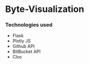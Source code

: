 # Byte-Visualization


### Technologies used
* Flask
* Plotly JS
* Github API
* BitBucket API
* Cloc
